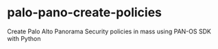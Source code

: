 # palo-pano-create-policies
Create Palo Alto Panorama Security policies in mass using PAN-OS SDK with Python
